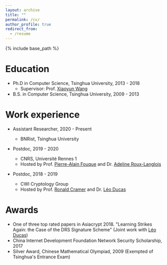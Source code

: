 ```yaml
---
layout: archive
title: ""
permalink: /cv/
author_profile: true
redirect_from:
  - /resume
---
```


{% include base_path %}

Education
======
* Ph.D in Computer Science, Tsinghua University, 2013 - 2018 
  * Supervisor: Prof. [Xiaoyun Wang](https://www.ias.tsinghua.edu.cn/info/1016/1217.htm)
* B.S. in Computer Science, Tsinghua University, 2009 - 2013

Work experience
======
* Assistant Researcher, 2020 - Present
  * BNRist, Tsinghua University

* Postdoc, 2019 - 2020 
  * CNRS, Université Rennes 1
  * Hosted by Prof. [Pierre-Alain Fouque](https://www.di.ens.fr/~fouque/) and Dr. [Adeline Roux-Langlois](http://people.irisa.fr/Adeline.Roux-Langlois/)

* Postdoc, 2018 - 2019
  * CWI Cryptology Group
  * Hosted by Prof. [Ronald Cramer](https://homepages.cwi.nl/~cramer/) and Dr. [Léo Ducas](https://homepages.cwi.nl/~ducas/)

Awards
======
* One of three top rated papers in Asiacrypt 2018. "Learning Strikes Again: the Case of the DRS Signature Scheme" (Joint work with [Léo Ducas](https://homepages.cwi.nl/~ducas/))
* China Internet Development Foundation Network Security Scholarship, 2017
* Silver Award, Chinese Mathematical Olympiad, 2009 (Exempted of Tsinghua's Entrance Exam)
